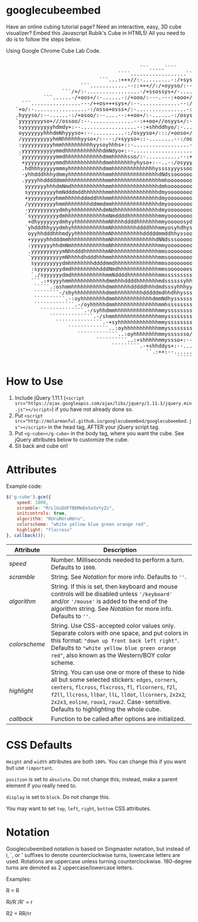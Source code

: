 googlecubeembed
==================

Have an online cubing tutorial page? Need an interactive, easy, 3D cube visualizer? Embed this Javascript Rubik's Cube in HTML5! All you need to do is to follow the steps below.

Using Google Chrome Cube Lab Code.
<pre>
                                                                                                    
                                           ```.....````                                             
                                    ````..................``.`                                      
                              ```...:+++//:-.........-:/+syso/...```                                
                        ```............--::+++//:/+oyyso/:--...........```                          
                  ```/+/:-.................-/+ssossys+/-..................:/+:``                    
            ```......-/+oos+/:-......-:/+ooo/:---.---:+ooo+/:-......-:/osyyo+:.....```              
     ```................---/++os+++sys+/:--.............--:/+oso+/oyyso+:--..............````       
   `+o/:-.................-:/osso+osss+/:-................-:/oyhyyyyyo+/:-................--/+/`    
   .hyyyso/:--......-:/+osoo/:--....--:++oo+/:-......-:/osyss+/--.---:/+oso+/:--......-:+oyhyys.    
   `yyyyyyyyso+///ossoo/:--..............--:++oo+//osyys+/:-............--:/+ooso+//+syyyysoooo.    
    syyyyyyyyyyhdmdy+:--..................--:+shhddhyo/:-....................-:+ydmdyssooooooo+`    
    oyyyyyyyhhhdmNhyyyso+:--..........-:/osyyso+/:::/+ooso+/:-...........-:/oyhhyhNdoooooooooo/     
    /yyyyyyyyyyhmNhhhhhhyyso+/:---:/+syyso+::-........--:/oosso+/:----:+syhyysooosmhoooooooooo:     
    :yyyyyyyyyyhmmhhhhhhhhhhyysoyhhhs+::-..................-::/ossyyyyhyysoooooooymhoooooooooo.     
    .yyyyyyyyyyymmdhhhhhhhhhhhhdmNdyo+:--....................-:/shmNmsooooooooooohmyoooooooooo`     
    `yyyyyyyyyyymmdhhhhhhhhhhhhdmmhhhhhsso/:-...........--:+syyyyshNdoooooooooooohmsooooooooo+      
     +yyyyyyyyyymmdhhhhhhhhhhhhdmmhhhhhhhyhyso+:--..-:/osyyysssoooyNdooooooooooooddsooooooooo/      
     .hdhhhyyyyymmmyhhhhhhhhhhhdmmhhhhhhhhhhhhhhyssssyyyssoooooooohmhoooooooooooomdoooooosyys.      
     -yhhdddhhhydmmyhhhhhhhhhhhhmmhhhhhhhhhhhhhhhdNdssoooooooooooohmhooooooooooosmhooosyhhhyo       
     .yyyyhhdddddmmhhhhhhhhhhhhhmmhhhhhhhhhhhhhhhhmhoooooooooooooodmyoooooooooooymhyhhhysooo+       
      yyyyyyyhhhdmNmdhhhhhhhhhhhmmhhhhhhhhhhhhhhhdmhoooooooooooooodmyooooooooossmmhhysoooooo:       
      syyyyyyyyyhmNdddmddhhhhhhhmmhhhhhhhhhhhhhhhdmyoooooooooooooomdyoooooosyhddNmsooooooooo-       
      +yyyyyyyyyhmmhhhhhddmddhhhmmhhhhhhhhhhhhhhhdmyoooooooooooooomdsoosyhddhyssNdoooooooooo`       
      /yyyyyyyyyhmmhhhhhhhhddmmdmmhhhhhhhhhhhhhhhdmyoooooooooooooomdyhdddhysooosmhoooooooooo        
      -yyyyyyyyyydmhyhhhhhhhhhhdmNdhhhhhhhhhhhhhhdmyooooooooooooshNmhhysoooooooymyooooooooo/        
      `syyyyyyyyydmhhhhhhhhhhhhhmNmddddhhhhhhhhhhmmyoooooooosshhhmNdsoooooooooodmyooooooooo-        
       +dhyyyyyyydmhyyhhhhhhhhhhmNhhhhddddhhhhhhhmmyooooosydhhyssdmhooooooooooommsoooooosy+`        
      `yhdddhhyyydmhyhhhhhhhhhhhmNhhhhhhhhddddhhhmmyosyhdhysssooodmhoooooooooosmdoooosyhdhs`        
       oyyhhdddhhhmdyyhhhhhhhhhhmNhhhhhhhhhhdddddmmddhhyssooooooommyoooooooooosmdssyhhyyso+`        
       +yyyyyhhdddmmhhhhhhhhhhhhmNhhhhhhhhhhhhhhdNNdsssooooooooosmmyoooooooooohNdhhyysoooo/         
       :yyyyyyyhhdmNmhhhhhhhhhhhmNhhhhhhhhhhhhhhhmmyoooooooooooosNmsooooooosyhNmhssooooooo:         
       .yyyyyyyyyymNhhdddhhhhhhhmNhhhhhhhhhhhhhhhmmsooooooooooooyNmsoooosyhhhyddyosooooooo.         
       `yyyyyyyyyymNhhhhdhdddhhhmmhhhhhhhhhhhhhhhmmsooooooooooooyNdsosyhhhyysshdysoooooooo`         
        syyyyyyyyydmhhhhhhhhddddmmdhhhhhhhhhhhhhhmmsoooooooooooshmdyhhhyysssssddssssooooo+`         
        :syyyyyyyydmdhhhhhhhhhdddNmdhhhhhhhhhhhhhmmsooooooossssymNdyyyssssssssmdsssssssso-`         
        `./syyyyyydmdhhhhhhhhhhhmmNddddhhhhhhhhhhmmsssssssssyhhhmNdssssssssssymdsssssso+-```        
        ```.:+syyyhmmhhhhhhhhhhhdmmhhhddddhhhhhhhmdssssssyhhhyyshmdsssssssssshmhssss+/-..````       
         `````.:oshmmhhhhhhhhhhhdmmhhhhhdddddhhhdmdsssyhhhyysssshmhssssssssssdmhso/:-...``````      
         ````````-/shyhhhhhhhhhhdmmhhhhhhhhhdddddmdhhdhhysssssssdmyssssssssssys/:-.....```````      
         ``````````.-:oyhhhhhhhhdmmhhhhhhhhhhhhdmmNdhyssssssssssdmysssssssso/:--......````````      
         `````````````.-/oyhhhhhdmmhhhhhhhhhhhhhhmmhssssssssssssmmyssssso/:--.......`````````       
           ``````````````.-/syhhdmmhhhhhhhhhhhhhhmmyssssssssssssmdssso/:-............````````       
              ``````````````.-/shmmhhhhhhhhhhhhhhmmyssssssssssssmho+:--...........```````````       
                ```````````````.-+syhhhhhhhhhhhhhmmyssssssssssso+/--...............`````````        
                    `````````````..:oyhhhhhhhhhhhmmyssssssssso/:--.............`````````````        
                       `````````````..:oyhhhhhhhhmmysssssso/:---..............`````````````         
                             ``````````..:+shhhhhmmyssso+:--.................`````````````          
                                  `````````.-+shhddys+:--.................``````````````            
                                             ``.:++:--.........``````````````````````               
                                                       `````````````````````````                    
</pre>

How to Use
==================

1. Include jQuery 1.11.1 (```<script src="https://ajax.googleapis.com/ajax/libs/jquery/1.11.1/jquery.min.js"></script>```) if you have not already done so.
2. Put ```<script src="http://molarmanful.github.io/googlecubeembed/googlecubeembed.js"></script>``` in the head tag, AFTER your jQuery script tag.
3. Put ```<g-cube></g-cube>``` in the body tag, where you want the cube. See jQuery attributes below to customize the cube.
4. Sit back and cube on!

<cube> Attributes
==================
Example code:
```javascript
$('g-cube').gce({
	speed: 1000,
	scramble: "RrLlUuDdFfBbMmEeSsXxYyZz",
	initcontrols: true,
	algorithm: "RUruRUruRUru",
	colorscheme: "white yellow blue green orange red",
	highlight: "flxcross"
}, callback());
```
| Attribute | Description |
|-----------|-------------|
| _speed_ | Number. Milliseconds needed to perform a turn. Defaults to ```1000```. |
| _scramble_ | String. See _Notation_ for more info. Defaults to ```''```. |
| _algorithm_ | String. If this is set, then keyboard and mouse controls will be disabled unless ```'/keyboard'``` and/or ```'/mouse'``` is added to the end of the algorithm string. See _Notation_ for more info. Defaults to ```''```. |
| _colorscheme_ | String. Use CSS-accepted color values only. Separate colors with one space, and put colors in this format: ```"down up front back left right"```. Defaults to ```"white yellow blue green orange red"```, also known as the Western/BOY color scheme. |
| _highlight_ | String. You can use one or more of these to hide all but some selected stickers: `edges`, `corners`, `centers`, `flcross`, `flxcross`, `fl`, `flcorners`, `f2l`, `f2ll`, `llcross`, `llbar`, `llL`, `lldot`, `llcorners`, `2x2x2`, `2x2x3`, `eoline`, `roux1`, `roux2`. Case-sensitive. Defaults to highlighting the whole cube. |
| _callback_ | Function to be called after options are initialized. |

CSS Defaults
==================
```Height``` and ```width``` attributes are both ```100%```. You can change this if you want but use ```!important```.

```position``` is set to ```absolute```. Do not change this; instead, make a parent element if you really need to.

```display``` is set to ```block```. Do not change this.

You may want to set ```top```, ```left```, ```right```, ```bottom``` CSS attributes.

Notation
===================
Googlecubeembed notation is based on Singmaster notation, but instead of i, `, or ' suffixes to denote counterclockwise turns, lowercase letters are used. Rotations are uppercase unless turning counterclockwise. 180-degree turns are denoted as 2 uppercase/lowercase letters.

Examples:

R = R

Ri/R`/R' = r

R2 = RR/rr
